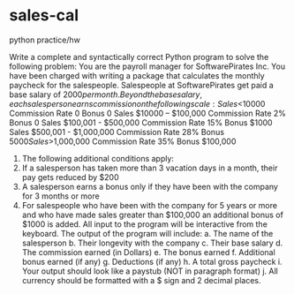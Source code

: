 # sales-cal
python practice/hw

Write a complete and syntactically correct Python program to solve the following problem: You are the payroll manager for SoftwarePirates Inc. You have been charged with writing a package that calculates the monthly paycheck for the salespeople. Salespeople at SoftwarePirates get paid a base salary of $2000 per month. Beyond the base salary, each salesperson earns commission on the following scale:
Sales  <$10000 Commission Rate 0 Bonus 0
Sales  $10000 – $100,000 Commission Rate 2% Bonus 0
Sales  $100,001 - $500,000 Commission Rate 15% Bonus $1000
Sales  $500,001 - $1,000,000 Commission Rate 28% Bonus $5000
Sales  >$1,000,000 Commission Rate 35% Bonus $100,000

1. The following additional conditions apply:
2. If a salesperson has taken more than 3 vacation days in a month, their pay gets reduced
by $200
3. A salesperson earns a bonus only if they have been with the company for 3 months or
more
4. For salespeople who have been with the company for 5 years or more and who have
made sales greater than $100,000 an additional bonus of $1000 is added.
All input to the program will be interactive from the keyboard. The output of the program will include:
a. The name of the salesperson
b. Their longevity with the company
c. Their base salary
d. The commission earned (in Dollars)
e. The bonus earned
f. Additional bonus earned (if any)
g. Deductions (if any)
h. A total gross paycheck
i. Your output should look like a paystub (NOT in paragraph format)
j. All currency should be formatted with a $ sign and 2 decimal places.
